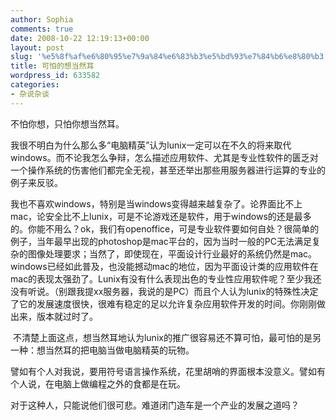 ```yaml
---
author: Sophia
comments: true
date: 2008-10-22 12:19:13+00:00
layout: post
slug: '%e5%8f%af%e6%80%95%e7%9a%84%e6%83%b3%e5%bd%93%e7%84%b6%e8%80%b3'
title: 可怕的想当然耳
wordpress_id: 633582
categories:
- 杂说杂谈
---
```


不怕你想，只怕你想当然耳。

我很不明白为什么那么多“电脑精英”认为lunix一定可以在不久的将来取代windows。而不论我怎么争辩，怎么描述应用软件、尤其是专业性软件的匮乏对一个操作系统的伤害他们都完全无视，甚至还举出那些用服务器进行运算的专业的例子来反驳。 

我也不喜欢windows，特别是当windows变得越来越复杂了。论界面比不上mac，论安全比不上lunix，可是不论游戏还是软件，用于windows的还是最多的。你能不用么？ok，我们有openoffice，可是专业软件要如何自处？很简单的例子，当年最早出现的photoshop是mac平台的，因为当时一般的PC无法满足复杂的图像处理要求；当然了，即使现在，平面设计行业最好的系统仍然是mac。windows已经如此普及，也没能撼动mac的地位，因为平面设计类的应用软件在mac的表现太强劲了。Lunix有没有什么表现出色的专业性应用软件呢？至少我还没有听说。（别跟我提xx服务器，我说的是PC）而且个人认为lunix的特殊性决定了它的发展速度很快，很难有稳定的足以允许复杂应用软件开发的时间。你刚刚做出来，版本就过时了。

 不清楚上面这点，想当然耳地认为lunix的推广很容易还不算可怕，最可怕的是另一种：想当然耳的把电脑当做电脑精英的玩物。

譬如有个人对我说，要用符号语言操作系统，花里胡哨的界面根本没意义。譬如有个人说，在电脑上做编程之外的食都是在玩。

对于这种人，只能说他们很可悲。难道闭门造车是一个产业的发展之道吗？ 
